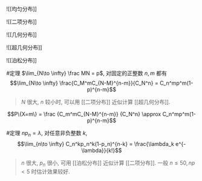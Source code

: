 ![[均匀分布]]

![[二项分布]]

![[几何分布]]

![[超几何分布]] 

![[泊松分布]]

#定理 $\lim_{N\to \infty} \frac MN = p$, 对固定的正整数 $n,m$ 都有 $$\lim_{N\to \infty} \frac{C_M^mC_{N-M}^{n-m}}{C_N^n} = C_n^mp^m(1-p)^{n-m}$$
> $N$ 很大, $n$ 较小时, 可以用 [[二项分布]] 近似计算 [[超几何分布]]. 

$$P\{X=m\} = \frac {C_m^mC_{N-M}^{n-m}} {C_N^n} \approx C_n^mp^m(1-p)^{n-m}$$

#定理 $np_n=\lambda$, 对任意非负整数 $k$, $$\lim_{n\to \infty} C_n^kp_n^k(1-p_n)^{n-k} = \frac{\lambda_k e^{-\lambda}}{k!}$$
> $n$ 很大, $p_n$ 很小, 可用 [[泊松分布]] 近似计算 [[二项分布]]. 一般 $n\le50, np<5$ 时估计效果较好. 